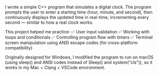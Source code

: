 I wrote a simple C++ program that simulates a digital clock. The program prompts the user to enter a starting time (hour, minute, and second), then continuously displays the updated time in real-time, incrementing every second — similar to how a real clock works.

This project helped me practice:
✅ User input validation
✅ Working with loops and conditionals
✅ Controlling program flow with timers
✅ Terminal screen manipulation using ANSI escape codes (for cross-platform compatibility)

Originally designed for Windows, I modified the program to run on macOS (using sleep() and ANSI codes instead of Sleep() and system("cls")), so it works in my Mac + Clang + VSCode environment.
